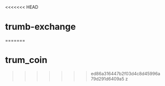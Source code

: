 <<<<<<< HEAD
# trumb-exchange
=======
# trum_coin
>>>>>>> ed86a316447b2f03d4c8d45996a79d291d6409a5
z